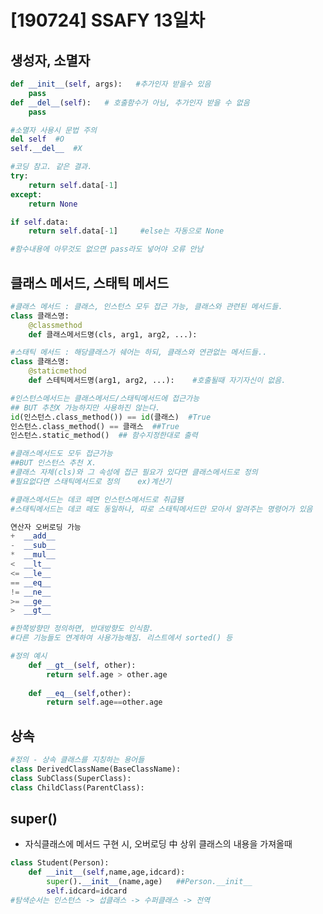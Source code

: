 # [190724] SSAFY 13일차

## 생성자, 소멸자

```python
def __init__(self, args):   #추가인자 받을수 있음
	pass
def __del__(self):   # 호출함수가 아님, 추가인자 받을 수 없음
	pass

#소멸자 사용시 문법 주의
del self  #O
self.__del__  #X
```

```python
#코딩 참고. 같은 결과.
try:
    return self.data[-1]
except:
    return None

if self.data:
    return self.data[-1]     #else는 자동으로 None

#함수내용에 아무것도 없으면 pass라도 넣어야 오류 안남
```



## 클래스 메서드, 스태틱 메서드

```python
#클래스 메서드 : 클래스, 인스턴스 모두 접근 가능, 클래스와 관련된 메서드들.
class 클래스명:
	@classmethod
	def 클래스메서드명(cls, arg1, arg2, ...):

#스태틱 메서드 : 해당클래스가 쉐어는 하되, 클래스와 연관없는 메서드들..
class 클래스명:
	@staticmethod
	def 스테틱메서드명(arg1, arg2, ...):    #호출될때 자기자신이 없음.
```

```python
#인스턴스메서드는 클래스메서드/스태틱메서드에 접근가능
## BUT 추천X 가능하지만 사용하진 않는다.
id(인스턴스.class_method()) == id(클래스)  #True
인스턴스.class_method() == 클래스  ##True
인스턴스.static_method()  ## 함수지정한대로 출력
```

```python
#클래스메서드도 모두 접근가능
##BUT 인스턴스 추천 X. 
#클래스 자체(cls)와 그 속성에 접근 필요가 있다면 클래스메서드로 정의
#필요없다면 스태틱메서드로 정의    ex)계산기
```

```python
#클래스메서드는 데코 떼면 인스턴스메서드로 취급됌
#스태틱메서드는 데코 떼도 동일하나, 따로 스태틱메서드만 모아서 알려주는 명령어가 있음
```

```python
연산자 오버로딩 가능
+  __add__   
-  __sub__
*  __mul__
<  __lt__
<= __le__
== __eq__
!= __ne__
>= __ge__
>  __gt__

#한쪽방향만 정의하면, 반대방향도 인식함.
#다른 기능들도 연계하여 사용가능해짐. 리스트에서 sorted() 등
```

```python
#정의 예시
	def __gt__(self, other):
        return self.age > other.age
    
    def __eq__(self,other):
        return self.age==other.age
```

## 상속

```python
#정의 - 상속 클래스를 지칭하는 용어들
class DerivedClassName(BaseClassName):
class SubClass(SuperClass):
class ChildClass(ParentClass):
```

## super() 

- 자식클래스에 메서드 구현 시, 오버로딩 中 상위 클래스의 내용을 가져올때

```python
class Student(Person):
    def __init__(self,name,age,idcard):
        super().__init__(name,age)   ##Person.__init__
        self.idcard=idcard
#탐색순서는 인스턴스 -> 섭클래스 -> 수퍼클래스 -> 전역
```